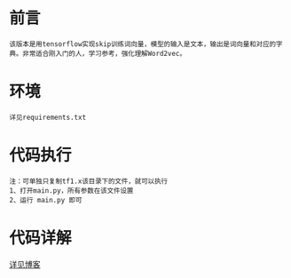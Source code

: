 # 前言
    该版本是用tensorflow实现skip训练词向量，模型的输入是文本，输出是词向量和对应的字典。非常适合刚入门的人，学习参考，强化理解Word2vec。
# 环境
    详见requirements.txt
# 代码执行
    注：可单独只复制tf1.x该目录下的文件，就可以执行
    1、打开main.py，所有参数在该文件设置
    2、运行 main.py 即可
# 代码详解
[详见博客](https://www.baidu.com)
